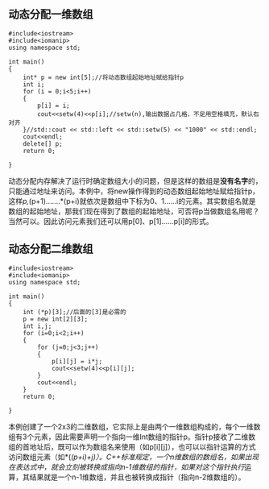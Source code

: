 ## 动态分配一维数组

	#include<iostream>  
	#include<iomanip>  
	using namespace std;  
  
	int main()  
	{  
    	int* p = new int[5];//将动态数组起始地址赋给指针p  
    	int i;  
    	for (i = 0;i<5;i++)  
    	{  
       	 	p[i] = i;  
        	cout<<setw(4)<<p[i];//setw(n),输出数据占几格，不足用空格填充，默认右对齐  
   	 	}//std::cout << std::left << std::setw(5) << "1000" << std::endl;
    	cout<<endl;  
    	delete[] p;  
    	return 0;  
  
	} 
动态分配内存解决了运行时确定数组大小的问题，但是这样的数组是**没有名字**的，只能通过地址来访问。本例中，将new操作得到的动态数组起始地址赋给指针p，这样*p,*(p+1).......*(p+i)就依次是数组中下标为0、1……i的元素。其实数组名就是数组的起始地址，那我们现在得到了数组的起始地址，可否将p当做数组名用呢？当然可以。因此访问元素我们还可以用p[0]、p[1]……p[i]的形式。
## 动态分配二维数组
	#include<iostream>  
	#include<iomanip>  
	using namespace std;  
  
	int main()  
	{  
    	int (*p)[3];//后面的[3]是必需的  
    	p = new int[2][3];  
    	int i,j;  
    	for (i=0;i<2;i++)  
    	{  
        	for (j=0;j<3;j++)  
        	{  
            	p[i][j] = i*j;  
            	cout<<setw(4)<<p[i][j];  
        	}  
        	cout<<endl;  
    	}  
    	return 0;  
  
	}   

本例创建了一个2x3的二维数组，它实际上是由两个一维数组构成的，每个一维数组有3个元素，因此需要声明一个指向一维Int数组的指针p。指针p接收了二维数组的首地址后，既可以作为数组名来使用（如p[i][j]），也可以以指针运算的方式访问数组元素（如*(*(p+i)+j)）。C++标准规定，一个n维数组的数组名，如果出现在表达式中，就会立刻被转换成指向n-1维数组的指针，如果对这个指针执行*运算，其结果就是一个n-1维数组，并且也被转换成指针（指向n-2维数组的）。
